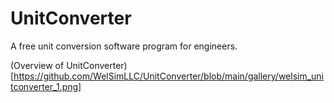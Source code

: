 # UnitConverter
A free unit conversion software program for engineers.

(Overview of UnitConverter)[https://github.com/WelSimLLC/UnitConverter/blob/main/gallery/welsim_unitconverter_1.png]
